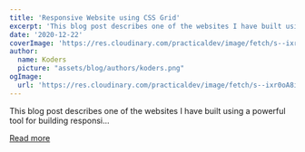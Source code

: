 ```yaml
---
title: 'Responsive Website using CSS Grid'
excerpt: 'This blog post describes one of the websites I have built using a powerful tool for building responsi...'
date: '2020-12-22'
coverImage: 'https://res.cloudinary.com/practicaldev/image/fetch/s--ixr0oA8i--/c_imagga_scale,f_auto,fl_progressive,h_420,q_auto,w_1000/https://dev-to-uploads.s3.amazonaws.com/i/l2t4jxk701kr8612et4i.jpg'
author:
  name: Koders
  picture: "assets/blog/authors/koders.png"
ogImage:
  url: 'https://res.cloudinary.com/practicaldev/image/fetch/s--ixr0oA8i--/c_imagga_scale,f_auto,fl_progressive,h_420,q_auto,w_1000/https://dev-to-uploads.s3.amazonaws.com/i/l2t4jxk701kr8612et4i.jpg'
---
```


This blog post describes one of the websites I have built using a powerful tool for building responsi...

[Read more](https://dev.to/olenadrugalya/responsive-website-using-css-grid-4i8c)
